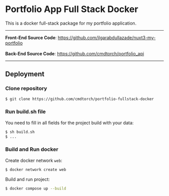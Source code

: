 # Portfolio App Full Stack Docker

This is a docker full-stack package for my portfolio application.


---

**Front-End Source Code**: https://github.com/ilgarabdullazade/nuxt3-my-portfolio </br></br>
**Back-End Source Code**: https://github.com/cmdtorch/portfolio_api

---

## Deployment

### Clone repository
```bash
$ git clone https://github.com/cmdtorch/portfolio-fullstack-docker
```

### Run build.sh file 
You need to fill in all fields for the project build with your data:
```bash
$ sh build.sh
$ ...
```

### Build and Run docker

Create docker network `web`:
```bash
$ docker network create web
```

Build and run project:
```bash
$ docker compose up --build
```
